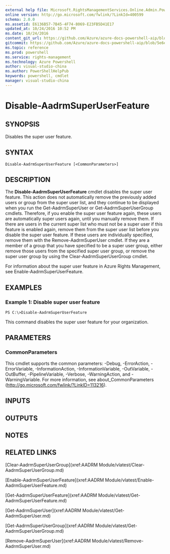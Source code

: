 ```yaml
---
external help file: Microsoft.RightsManagementServices.Online.Admin.PowerShell.dll-Help.xml
online version: http://go.microsoft.com/fwlink/?LinkId=400599
schema: 2.0.0
ms.assetid: E6136B57-7B45-4F74-8069-E23FB5D41E17
updated_at: 10/24/2016 10:52 PM
ms.date: 10/24/2016
content_git_url: https://github.com/Azure/azure-docs-powershell-aip/blob/master/Azure%20Information%20Protection/AADRM%20Module/vlatest/Disable-AadrmSuperUserFeature.md
gitcommit: https://github.com/Azure/azure-docs-powershell-aip/blob/5e6ef5e3f1d6768f64c5d14aab4fd3e58b8fa0c3/Azure%20Information%20Protection/AADRM%20Module/vlatest/Disable-AadrmSuperUserFeature.md
ms.topic: reference
ms.prod: powershell
ms.service: rights-management
ms.technology: Azure Powershell
author: visual-studio-china
ms.author: PowerShellHelpPub
keywords: powershell, cmdlet
manager: visual-studio-china
---
```


# Disable-AadrmSuperUserFeature

## SYNOPSIS
Disables the super user feature.

## SYNTAX

```
Disable-AadrmSuperUserFeature [<CommonParameters>]
```

## DESCRIPTION
The **Disable-AadrmSuperUserFeature** cmdlet disables the super user feature.
This action does not automatically remove the previously added users or group from the super user list, and they continue to be displayed when you run the Get-AadrmSuperUser or Get-AadrmSuperUserGroup cmdlets.
Therefore, if you enable the super user feature again, these users are automatically super users again, until you manually remove them.
If there are users in the current super list who must not be a super user if this feature is enabled again, remove them from the super user list before you disable the super user feature.
If these users are individually specified, remove them with the Remove-AadrmSuperUser cmdlet.
If they are a member of a group that you have specified to be a super user group, either remove those users from the specified super user group, or remove the super user group by using the Clear-AadrmSuperUserGroup cmdlet.

For information about the super user feature in Azure Rights Management, see Enable-AadrmSuperUserFeature.

## EXAMPLES

### Example 1: Disable super user feature
```
PS C:\>Disable-AadrmSuperUserFeature
```

This command disables the super user feature for your organization.

## PARAMETERS

### CommonParameters
This cmdlet supports the common parameters: -Debug, -ErrorAction, -ErrorVariable, -InformationAction, -InformationVariable, -OutVariable, -OutBuffer, -PipelineVariable, -Verbose, -WarningAction, and -WarningVariable. For more information, see about_CommonParameters (http://go.microsoft.com/fwlink/?LinkID=113216).

## INPUTS

## OUTPUTS

## NOTES

## RELATED LINKS

[Clear-AadrmSuperUserGroup](xref:AADRM Module/vlatest/Clear-AadrmSuperUserGroup.md)

[Enable-AadrmSuperUserFeature](xref:AADRM Module/vlatest/Enable-AadrmSuperUserFeature.md)

[Get-AadrmSuperUserFeature](xref:AADRM Module/vlatest/Get-AadrmSuperUserFeature.md)

[Get-AadrmSuperUser](xref:AADRM Module/vlatest/Get-AadrmSuperUser.md)

[Get-AadrmSuperUserGroup](xref:AADRM Module/vlatest/Get-AadrmSuperUserGroup.md)

[Remove-AadrmSuperUser](xref:AADRM Module/vlatest/Remove-AadrmSuperUser.md)


